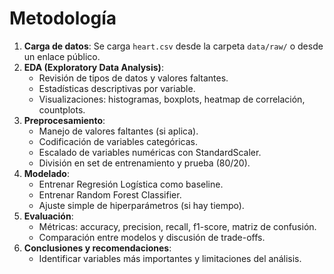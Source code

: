 # Metodología

1. **Carga de datos**: Se carga `heart.csv` desde la carpeta `data/raw/` o desde un enlace público.
2. **EDA (Exploratory Data Analysis)**:
   - Revisión de tipos de datos y valores faltantes.
   - Estadísticas descriptivas por variable.
   - Visualizaciones: histogramas, boxplots, heatmap de correlación, countplots.
3. **Preprocesamiento**:
   - Manejo de valores faltantes (si aplica).
   - Codificación de variables categóricas.
   - Escalado de variables numéricas con StandardScaler.
   - División en set de entrenamiento y prueba (80/20).
4. **Modelado**:
   - Entrenar Regresión Logística como baseline.
   - Entrenar Random Forest Classifier.
   - Ajuste simple de hiperparámetros (si hay tiempo).
5. **Evaluación**:
   - Métricas: accuracy, precision, recall, f1-score, matriz de confusión.
   - Comparación entre modelos y discusión de trade-offs.
6. **Conclusiones y recomendaciones**:
   - Identificar variables más importantes y limitaciones del análisis.
